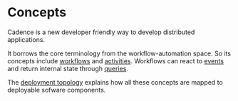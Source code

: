 # Concepts

Cadence is a new developer friendly way to develop distributed applications.

It borrows the core terminology from the workflow-automation space. So its concepts include [workflows](01_workflows) and [activities](02_activities). Workflows can react to [events](04_events) and return internal state through [queries](05_queries).

The [deployment topology](06_topology) explains how all these concepts are mapped to deployable sofware components.